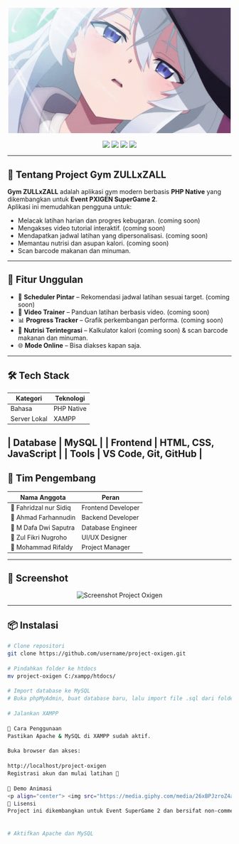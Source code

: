<!-- HEADER ANIMASI -->
<p align="center">
  <img src="public/assets/gambar/elaina.gif" alt="Anime GIF" width="500" />
</p>



<!-- BADGES -->
<p align="center">
  <img src="https://img.shields.io/badge/Status-Development-blue?style=for-the-badge&logo=github" />
  <img src="https://img.shields.io/badge/Team%20Members-5-orange?style=for-the-badge&logo=people" />
  <img src="https://img.shields.io/badge/Event-SuperGame%202-red?style=for-the-badge&logo=game-controller" />
  <img src="https://img.shields.io/badge/Language-PHP%20Native-777BB4?style=for-the-badge&logo=php" />
</p>

---

## 💪 Tentang Project Gym ZULLxZALL
**Gym ZULLxZALL** adalah aplikasi gym modern berbasis **PHP Native** yang dikembangkan untuk **Event PXIGEN SuperGame 2**.  
Aplikasi ini memudahkan pengguna untuk:
- Melacak latihan harian dan progres kebugaran. (coming soon)
- Mengakses video tutorial interaktif. (coming soon)
- Mendapatkan jadwal latihan yang dipersonalisasi. (coming soon)
- Memantau nutrisi dan asupan kalori. (coming soon)
- Scan barcode makanan dan minuman. 
---

## 🚀 Fitur Unggulan
- 📅 **Scheduler Pintar** – Rekomendasi jadwal latihan sesuai target. (coming soon)
- 🎥 **Video Trainer** – Panduan latihan berbasis video. (coming soon)
- 📊 **Progress Tracker** – Grafik perkembangan performa. (coming soon)
- 🥗 **Nutrisi Terintegrasi** – Kalkulator kalori (coming soon) & scan barcode makanan dan minuman.
- 🌐 **Mode Online** – Bisa diakses kapan saja.

---

## 🛠️ Tech Stack
| Kategori       | Teknologi |
|----------------|-----------|
| Bahasa         | PHP Native |
| Server Lokal   | XAMPP |

| Database       | MySQL |
| Frontend       | HTML, CSS, JavaScript |
| Tools          | VS Code, Git, GitHub |
---

## 👥 Tim Pengembang
| Nama Anggota | Peran                         |
|--------------|----------------------------   |
| 👤 Fahridzal nur Sidiq | Frontend Developer |
| 👤 Ahmad Farhannudin   | Backend Developer  |
| 👤 M Dafa Dwi Saputra  | Database Engineer  |
| 👤 Zul Fikri Nugroho   | UI/UX Designer     |
| 👤 Mohammad Rifaldy    | Project Manager    |

---

## 📸 Screenshot
<p align="center">
  <img src="https://via.placeholder.com/800x400.png?text=Screenshot+Aplikasi+Gym" alt="Screenshot Project Oxigen" />
</p>

---

## 📦 Instalasi
```bash
# Clone repositori
git clone https://github.com/username/project-oxigen.git

# Pindahkan folder ke htdocs
mv project-oxigen C:/xampp/htdocs/

# Import database ke MySQL
# Buka phpMyAdmin, buat database baru, lalu import file .sql dari folder database

# Jalankan XAMPP

🎯 Cara Penggunaan
Pastikan Apache & MySQL di XAMPP sudah aktif.

Buka browser dan akses:

http://localhost/project-oxigen
Registrasi akun dan mulai latihan 💪

🎥 Demo Animasi
<p align="center"> <img src="https://media.giphy.com/media/26xBPJzroZ4aS/giphy.gif" alt="Gym Animation" width="400"/> </p>
📜 Lisensi
Project ini dikembangkan untuk Event SuperGame 2 dan bersifat non-commercial.


# Aktifkan Apache dan MySQL












